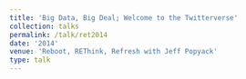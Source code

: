 ```yaml
---
title: 'Big Data, Big Deal; Welcome to the Twitterverse'
collection: talks
permalink: /talk/ret2014
date: '2014'
venue: 'Reboot, REThink, Refresh with Jeff Popyack'
type: talk
---
```



